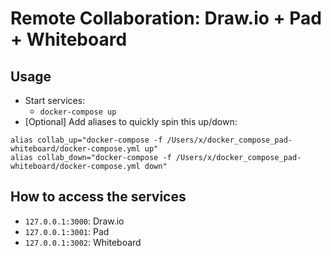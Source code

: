# Remote Collaboration: Draw.io + Pad + Whiteboard

## Usage

* Start services:
    * `docker-compose up`
* [Optional] Add aliases to quickly spin this up/down:
```
alias collab_up="docker-compose -f /Users/x/docker_compose_pad-whiteboard/docker-compose.yml up"
alias collab_down="docker-compose -f /Users/x/docker_compose_pad-whiteboard/docker-compose.yml down"
```

## How to access the services

* `127.0.0.1:3000`: Draw.io
* `127.0.0.1:3001`: Pad
* `127.0.0.1:3002`: Whiteboard
